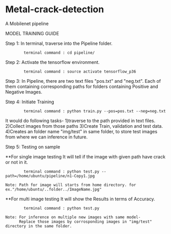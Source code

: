 # Metal-crack-detection
A Mobilenet pipeline

MODEL TRAINING GUIDE

Step 1: In terminal, traverse into the Pipeline folder.

            terminal command : cd pipeline/

Step 2: Activate the tensorflow environment.
    
            terminal command : source activate tensorflow_p36

Step 3: In Pipeline, there are two text files "pos.txt" and "neg.txt".
        Each of them containing corresponding paths for folders containing Positive and Negative Images.

Step 4: Initiate Training

            terminal command : python train.py --pos=pos.txt --neg=neg.txt

It would do following tasks-
1)traverse to the path provided in text files.
2)Collect images from those paths
3)Create Train, validation and test data.
4)Creates an folder name "img/test" in same folder, to store test images from where we can inference in future.  

Step 5: Testing on sample

**For single image testing
    It will tell if the image with given path have crack or not in it.

            terminal command : python test.py --path=/home/ubuntu/pipeline/n1-Copy1.jpg
              
    Note: Path for image will starts from home directory. for ex."/home/ubuntu/..folder../ImageName.jpg" 
    
**For multi image testing
    It will show the Results in terms of Accuracy.

            terminal command : python test.py

    Note: For inference on multiple new images with same model-
          Replace those images by corrosponding images in "img/test" directory in the same folder.
